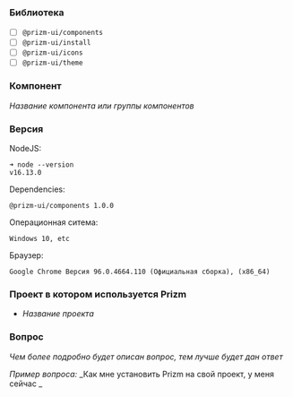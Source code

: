 ### Библиотека

- [ ] `@prizm-ui/components`
- [ ] `@prizm-ui/install`
- [ ] `@prizm-ui/icons`
- [ ] `@prizm-ui/theme`

### Компонент

_Название компонента или группы компонентов_

### Версия

NodeJS:

```
➜ node --version
v16.13.0
```

Dependencies:

`@prizm-ui/components 1.0.0`

Операционная ситема:

`Windows 10, etc`

Браузер:

`Google Chrome Версия 96.0.4664.110 (Официальная сборка), (x86_64)`

### Проект в котором используется Prizm

- _Название проекта_

### Вопрос

_Чем более подробно будет описан вопрос, тем лучше будет дан ответ_

_Пример вопроса:_
_Как мне установить Prizm на свой проект, у меня сейчас _
